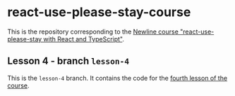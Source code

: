 # react-use-please-stay-course

This is the repository corresponding to the [Newline course "react-use-please-stay with React and TypeScript"](https://www.newline.co/courses/react-use-please-stay-with-react-and-typescript/welcome).

## Lesson 4 - branch `lesson-4`

This is the `lesson-4` branch. It contains the code for the [fourth lesson of the course](https://www.newline.co/courses/react-use-please-stay-with-react-and-typescript/building-a-skeleton-create-react-app-to-test-the-hook).